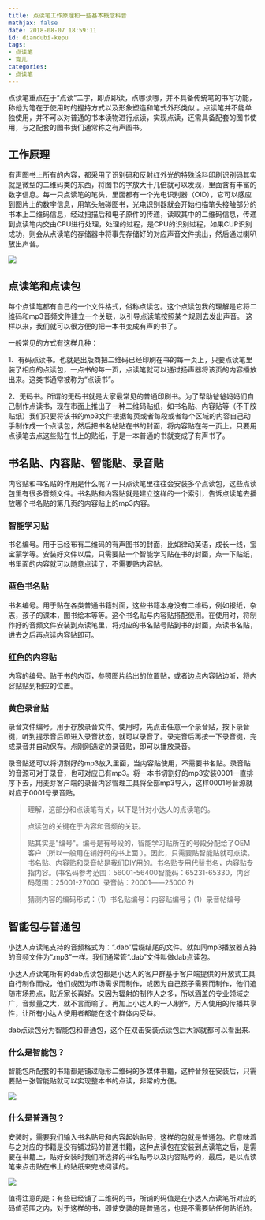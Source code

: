```yaml
---
title: 点读笔工作原理和一些基本概念科普
mathjax: false
date: 2018-08-07 18:59:11
id: diandubi-kepu
tags:
- 点读笔
- 育儿
categories:
- 点读笔
---
```


点读笔重点在于“点读“二字，即点即读，点哪读哪，并不具备传统笔的书写功能，称他为笔在于使用时的握持方式以及形象塑造和笔式外形类似 。点读笔并不能单独使用，并不可以对普通的书本读物进行点读，实现点读，还需具备配套的图书使用，与之配套的图书我们通常称之有声图书。

<!---more--->

## 工作原理

有声图书上所有的内容，都采用了识别码和反射红外光的特殊涂料印刷识别码其实就是微型的二维码类的东西，将图书的字放大十几倍就可以发现，里面含有丰富的数字信息。每一只点读笔的笔头，里面都有一个光电识别器（OID），它可以感应到图片上的数字信息，用笔头触碰图书，光电识别器就会开始扫描笔头接触部分的书本上二维码信息，经过扫描后和电子原件的传递，读取其中的二维码信息，传递到点读笔内交由CPU进行处理，处理的过程，是CPU的识别过程，如果CUP识别成功，则会从点读笔的存储器中将事先存储好的对应声音文件挑出，然后通过喇叭放出声音。 

![](https://gitee.com/zihm/images/raw/master/hexo/20210506131904.png)

## 点读笔和点读包

每个点读笔都有自己的一个文件格式，俗称点读包。这个点读包我的理解是它将二维码和mp3音频文件建立一个关联，以引导点读笔按照某个规则去发出声音。  这样以来，我们就可以很方便的把一本书变成有声的书了。 

 一般常见的方式有这样几种： 

1、有码点读书。也就是出版商把二维码已经印刷在书的每一页上，只要点读笔里装了相应的点读包，一点书的每一页，点读笔就可以通过扬声器将该页的内容播放出来。这类书通常被称为“点读书”。 

2、无码书。所谓的无码书就是大家最常见的普通印刷书。为了帮助爸爸妈妈们自己制作点读书，现在市面上推出了一种二维码贴纸，如书名贴、内容贴等（不干胶贴纸）我们只要将该书的mp3文件根据每页或者每段或者每个区域的内容自己动手制作成一个点读包，然后把书名帖贴在书的封面，将内容贴在每一页上。只要用点读笔去点这些贴在书上的贴纸，于是一本普通的书就变成了有声书了。  

## 书名贴、内容贴、智能贴、录音贴

内容贴和书名贴的作用是什么呢？一只点读笔里往往会安装多个点读包，这些点读包里有很多音频文件。书名贴和内容贴就是建立这样的一个索引，告诉点读笔去播放哪个书名贴的第几页的内容贴上的mp3内容。 

### 智能学习贴

书名编号。用于已经布有二维码的有声图书的封面，比如律动英语，成长一线，宝宝蒙学等。安装好文件以后，只需要贴一个智能学习贴在书的封面，点一下贴纸，书里面的内容就可以随意点读了，不需要贴内容贴。  

### 蓝色书名贴

书名编号。用于贴在各类普通书籍封面，这些书籍本身没有二维码，例如报纸，杂志，孩子的课本，图书绘本等等。这个书名贴与内容贴搭配使用。在使用时，将制作好的音频文件安装到点读笔里，将对应的书名贴号贴到书的封面，点读书名贴，进去之后再点读内容贴即可。  

### 红色的内容贴

内容的编号。贴于书的内页，参照图片给出的位置贴，或者边点内容贴边听，将内容贴贴到相应的位置。  

### 黄色录音贴 

录音文件编号。用于存放录音文件。使用时，先点击任意一个录音贴，按下录音键，听到提示音后即进入录音状态，就可以录音了。录完音后再按一下录音键，完成录音并自动保存。点刚刚选定的录音贴，即可以播放录音。

录音贴还可以将切割好的mp3放入里面，当内容贴使用，不需要书名贴。录音贴的音源可对于录音，也可对应已有mp3。将一本书切割好的mp3安装0001一直排序下去，用麦芽客户端的录音内容管理工具将全部mp3导入，这样0001号音源就对应于0001号录音贴。 

> 理解，这部分和点读笔有关，以下是针对小达人的点读笔的。
>
> 点读包的关键在于内容和音频的关联。
>
> 贴其实是"编号"。编号是有号段的，智能学习贴所在的号段分配给了OEM客户（所以一般用在铺好码的书上面 ）。因此，只需要贴智能贴就可点读。书名贴、内容贴和录音帖是我们DIY用的。书名贴专用代替书名，内容贴专指内容。(书名码参考范围：56001-56400智能码：65231-65330，内容码范围：25001-27000  录音帖：20001――25000 ?)
>
> 猜测内容的编码形式：（1）书名贴编号：内容贴编号；（1）录音帖编号



## 智能包与普通包

小达人点读笔支持的音频格式为：“.dab”后缀结尾的文件。就如同mp3播放器支持的音频文件为“.mp3”一样。我们通常管“.dab”文件叫做dab点读包。

小达人点读笔所有的dab点读包都是小达人的客户群基于客户端提供的开放式工具自行制作而成，他们或因为市场需求而制作，或因为自己孩子需要而制作，他们追随市场热点，贴近家长喜好。又因为辐射的制作人之多，所以涵盖的专业领域之广，音频量之大，就不言而喻了。再加上小达人的一人制作，万人使用的传播共享性，让所有小达人使用者都能在这个群体内受益。

dab点读包分为智能包和普通包，这个在双击安装点读包后大家就都可以看出来.

 ### 什么是智能包？

智能包所配套的书籍都是铺过隐形二维码的多媒体书籍，这种音频在安装后，只需要贴一张智能贴就可以实现整本书的点读，非常的方便。

![](https://gitee.com/zihm/images/raw/master/hexo/20210203151927.jpg)

  ### 什么是普通包？

 安装时，需要我们输入书名贴号和内容起始贴号，这样的包就是普通包。它意味着与之对应的书籍是没有铺过码的普通书籍，这种点读包在安装到点读笔之后，是需要在书籍上，贴好安装时我们所选择的书名贴号以及内容贴号的，最后，是以点读笔来点击贴在书上的贴纸来完成阅读的。

![](https://gitee.com/zihm/images/raw/master/hexo/20210203151939.jpg)

 

 值得注意的是：有些已经铺了二维码的书，所铺的码值是在小达人点读笔所对应的码值范围之内，对于这样的书，即使安装的是普通包，也是不需要贴任何贴纸的。